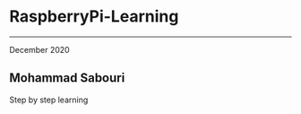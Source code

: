 # RaspberryPi-Learning
-----------------------------------
December 2020

**Mohammad Sabouri**
-----------------------------------
Step by step learning 
